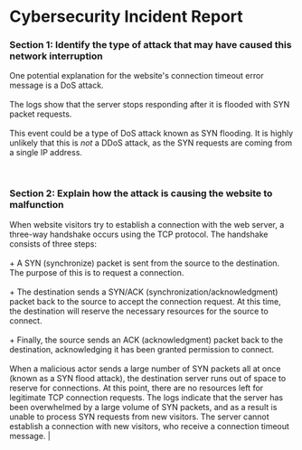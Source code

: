 # Cybersecurity Incident Report

### Section 1: Identify the type of attack that may have caused this network interruption

One potential explanation for the website's connection timeout error message is a DoS attack. <br><br> The logs show that the server stops responding after it is flooded with SYN packet requests. <br><br> This event could be a type of DoS attack known as SYN flooding. It is highly unlikely that this is *not* a DDoS attack, as the SYN requests are coming from a single IP address.

<br>

### Section 2: Explain how the attack is causing the website to malfunction

When website visitors try to establish a connection with the web server, a three-way handshake occurs using the TCP protocol. The handshake consists of three steps:<br><br>+ A SYN (synchronize) packet is sent from the source to the destination. The purpose of this is to request a connection. <br><br>  + The destination sends a SYN/ACK (synchronization/acknowledgment) packet back to the source to accept the connection request. At this time, the destination will reserve the necessary resources for the source to connect. <br><br>+ Finally, the source sends an ACK (acknowledgment) packet back to the destination, acknowledging it has been granted permission to connect. <br><br> When a malicious actor sends a large number of SYN packets all at once (known as a SYN flood attack), the destination server runs out of space to reserve for connections. At this point, there are no resources left for legitimate TCP connection requests. The logs indicate that the server has been overwhelmed by a large volume of SYN packets, and as a result is unable to process SYN requests from new visitors. The server cannot establish a connection with new visitors, who receive a connection timeout message. |
